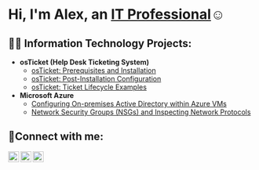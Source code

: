 <h1>Hi, I'm Alex, an <a href="https://linkedin.com/in/Josh">IT Professional</a>☺</h1>

<h2>👨‍💻 Information Technology Projects:</h2>

- <b>osTicket (Help Desk Ticketing System)</b>
  - [osTicket: Prerequisites and Installation](https://github.com/alexmorfesis/osticket-prereqs)
  - [osTicket: Post-Installation Configuration](https://github.com/alexmorfesis/post-install-config)
  - [osTicket: Ticket Lifecycle Examples](https://github.com/alexmorfesis/ticket-lifecycle)
- <b>Microsoft Azure</b>
  - [Configuring On-premises Active Directory within Azure VMs](https://github.com/alexmorfesis/configure-ad)
  - [Network Security Groups (NSGs) and Inspecting Network Protocols](https://github.com/alexmorfesis/azure-network-protocols)

<h2>🤳Connect with me:</h2>

[<img align="left" alt="Josh | Twitter" width="22px" src="https://cdn.jsdelivr.net/npm/simple-icons@v3/icons/twitter.svg" />][twitter]
[<img align="left" alt="Josh | LinkedIn" width="22px" src="https://cdn.jsdelivr.net/npm/simple-icons@v3/icons/linkedin.svg" />][linkedin]
[<img align="left" alt="Josh | Instagram" width="22px" src="https://cdn.jsdelivr.net/npm/simple-icons@v3/icons/instagram.svg" />][instagram]

[twitter]: https://twitter.com/AlexMorfesis
[linkedin]: https://linkedin.com/in/alexander-morfesis
[instagram]: https://www.instagram.com/loftlife
